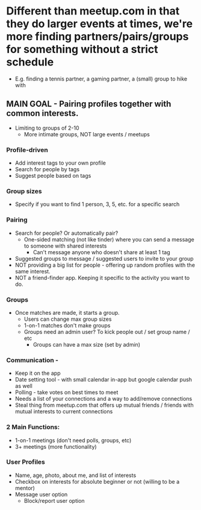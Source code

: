 # Different than meetup.com in that they do larger events at times, we're more finding partners/pairs/groups for something without a strict schedule
- E.g. finding a tennis partner, a gaming partner, a (small) group to hike with

## MAIN GOAL - Pairing profiles together with common interests.
- Limiting to groups of 2-10
    -  More intimate groups, NOT large events / meetups

### Profile-driven
- Add interest tags to your own profile
- Search for people by tags
- Suggest people based on tags

### Group sizes
- Specify if you want to find 1 person, 3, 5, etc. for a specific search

### Pairing
- Search for people? Or automatically pair?
    - One-sided matching (not like tinder) where you can send a message to someone with shared interests
        - Can't message anyone who doesn't share at least 1 tag
- Suggested groups to message / suggested users to invite to your group
- NOT providing a big list for people - offering up random profiles with the same interest.
- NOT a friend-finder app. Keeping it specific to the activity you want to do.

### Groups
- Once matches are made, it starts a group.
    - Users can change max group sizes
    - 1-on-1 matches don't make groups
    - Groups need an admin user? To kick people out / set group name / etc
        - Groups can have a max size (set by admin)

### Communication -
- Keep it on the app
- Date setting tool - with small calendar in-app but google calendar push as well
- Polling - take votes on best times to meet
- Needs a list of your connections and a way to add/remove connections
- Steal thing from meetup.com that offers up mutual friends / friends with mutual interests to current connections

### 2 Main Functions:
- 1-on-1 meetings (don't need polls, groups, etc)
- 3+ meetings (more functionality)

### User Profiles
- Name, age, photo, about me, and list of interests
- Checkbox on interests for absolute beginner or not (willing to be a mentor)
- Message user option
    - Block/report user option